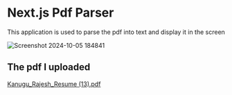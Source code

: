 # Next.js Pdf Parser
This application is used to parse the pdf into text and display it in the screen

![Screenshot 2024-10-05 184841](https://github.com/user-attachments/assets/f362e766-5a43-4673-bcea-cb8270c2e068)

## The pdf I uploaded

[Kanugu_Rajesh_Resume (13).pdf](https://github.com/user-attachments/files/17266355/Kanugu_Rajesh_Resume.13.pdf)
